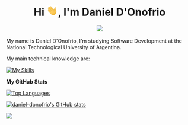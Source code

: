 <h1 align="center">Hi <img src="https://raw.githubusercontent.com/ABSphreak/ABSphreak/master/gifs/Hi.gif" width="30px">, I'm Daniel D'Onofrio</h1>
<p align="center">
  <a href="https://github.com/DenverCoder1/readme-typing-svg"><img src="https://readme-typing-svg.herokuapp.com?font=Time+New+Roman&color=cyan&size=25&center=true&vCenter=true&width=600&height=100&lines=I'm+a+Software+Development+student;Active+Learner+and+Researcher;I+love+to+learn+new+stuffs+&hearts;++;"></a>
</p>

My name is Daniel D'Onofrio, I'm studying Software Development at the National Technological University of Argentina.

My main technical knowledge are:

[![My Skills](https://skillicons.dev/icons?i=cs,cpp,py,js,nodejs,react,html,css,bootstrap,php)](https://skillicons.dev)


  
<b>My GitHub Stats</b>

<a href="https://github.com/daniel-donofrio" align="left"><img src="https://github-readme-stats.vercel.app/api/top-langs/?username=daniel-donofrio&langs_count=10&title_color=0891b2&text_color=ffffff&icon_color=0891b2&bg_color=1c1917&hide_border=true&locale=en&custom_title=Top%20%Languages" alt="Top Languages" /></a>

<a href="http://www.github.com/daniel-donofrio"><img src="https://github-readme-stats.vercel.app/api?username=daniel-donofrio&show_icons=true&hide=&count_private=true&title_color=0891b2&text_color=ffffff&icon_color=0891b2&bg_color=1c1917&hide_border=true&show_icons=true" alt="daniel-donofrio's GitHub stats" /></a>

<a href="http://www.github.com/daniel-donofrio"><img src="https://github-readme-streak-stats.herokuapp.com/?user=daniel-donofrio&stroke=ffffff&background=1c1917&ring=0891b2&fire=0891b2&currStreakNum=ffffff&currStreakLabel=0891b2&sideNums=ffffff&sideLabels=ffffff&dates=ffffff&hide_border=true" /></a>
